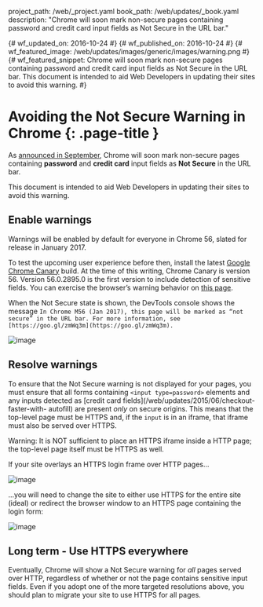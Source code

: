 project_path: /web/_project.yaml
book_path: /web/updates/_book.yaml
description: "Chrome will soon mark non-secure pages containing password and credit card input fields as Not Secure in the URL bar."

{# wf_updated_on: 2016-10-24 #}
{# wf_published_on: 2016-10-24 #}
{# wf_featured_image: /web/updates/images/generic/images/warning.png #}
{# wf_featured_snippet: Chrome will soon mark non-secure pages containing password and credit card input fields as Not Secure in the URL bar. This document is intended to aid Web Developers in updating their sites to avoid this warning. #}

# Avoiding the Not Secure Warning in Chrome {: .page-title }

As [announced in September](https://security.googleblog.com/2016/09/moving-towards-more-secure-web.html),
Chrome will soon mark non-secure pages containing **password** and **credit
card** input fields as **Not Secure** in the URL bar.

This document is intended to aid Web Developers in updating their sites to avoid
this warning.

## Enable warnings

Warnings will be enabled by default for everyone in Chrome 56, slated for
release in January 2017.

To test the upcoming user experience before then, install the latest [Google
Chrome Canary](https://www.google.com/chrome/browser/canary.html) build. At the
time of this writing, Chrome Canary is version 56. Version 56.0.2895.0 is the
first version to include detection of sensitive fields. You can exercise the
browser’s warning behavior on [this page](http://http-password.badssl.com/).

When the Not Secure state is shown, the DevTools console shows the message `In
Chrome M56 (Jan 2017), this page will be marked as “not secure” in the URL bar.
For more information, see [https://goo.gl/zmWq3m](https://goo.gl/zmWq3m).`

![image](/web/updates/images/2016/10/avoid-not-secure-warn/not-secure-warning.png)

## Resolve warnings

To ensure that the Not Secure warning is not displayed for your pages, you must
ensure that all forms containing `<input type=password>` elements and any inputs
detected as [credit card
fields](/web/updates/2015/06/checkout-faster-with-
autofill) are present _only_ on secure origins. This means that the top-level
page must be HTTPS and, if the `input` is in an iframe, that iframe must also be
served over HTTPS.

Warning: It is NOT sufficient to place an HTTPS iframe inside a HTTP page; the
top-level page itself must be HTTPS as well.

If your site overlays an HTTPS login frame over HTTP pages...

![image](/web/updates/images/2016/10/avoid-not-secure-warn/not-secure-login.png)

...you will need to change the site to either use HTTPS for the entire site
(ideal) or redirect the browser window to an HTTPS page containing the login
form:

![image](/web/updates/images/2016/10/avoid-not-secure-warn/secure-login.png)

## Long term - Use HTTPS everywhere

Eventually, Chrome will show a Not Secure warning for _all_ pages served over
HTTP, regardless of whether or not the page contains sensitive input fields.
Even if you adopt one of the more targeted resolutions above, you should plan to
migrate your site to use HTTPS for all pages.
